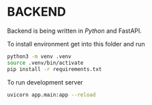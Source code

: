 # BACKEND

Backend is being written in _Python_ and FastAPI.

To install environment get into this folder and run
```Bash
python3 -m venv .venv
source .venv/bin/activate
pip install -r requirements.txt
```

To run development server

```Bash
uvicorn app.main:app --reload
```